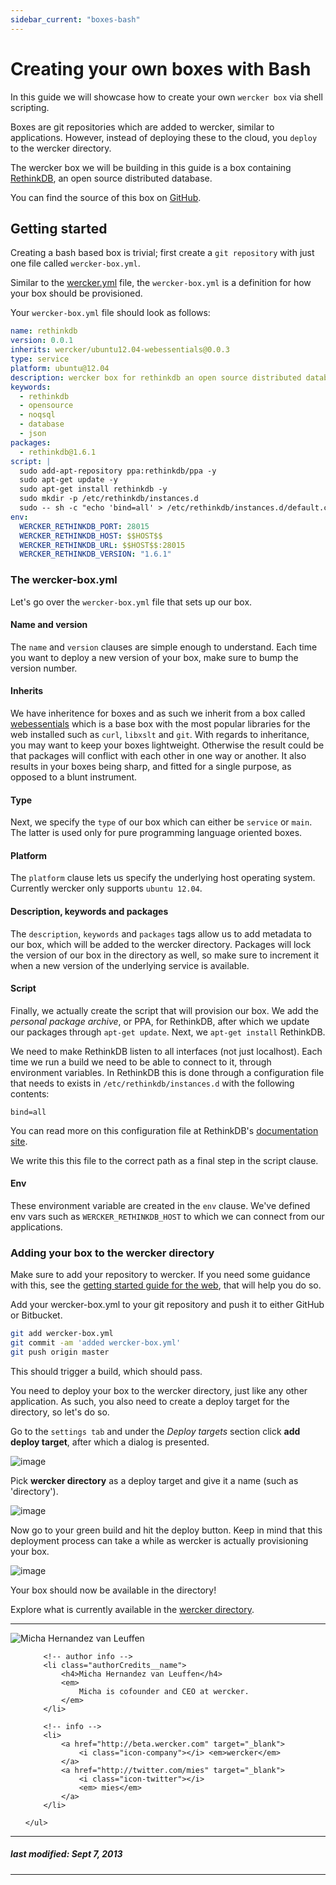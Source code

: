 ```yaml
---
sidebar_current: "boxes-bash"
---
```


# Creating your own boxes with Bash

In this guide we will showcase how to create your own `wercker box` via shell scripting.

Boxes are git repositories which are added to wercker, similar to applications. However,
instead of deploying these to the cloud, you `deploy` to the wercker
directory.

The wercker box we will be building in this guide is a box containing [RethinkDB](http://rethinkdb.com), an open source distributed database.

You can find the source of this box on
[GitHub](https://github.com/mies/box-rethinkdb).

## Getting started

Creating a bash based box is trivial; first create a `git repository` with just one file called `wercker-box.yml`.

Similar to the [wercker.yml](/articles/werckeryml) file, the `wercker-box.yml` is a definition for how your box should be provisioned.

Your `wercker-box.yml` file should look as follows:

``` yaml
name: rethinkdb
version: 0.0.1
inherits: wercker/ubuntu12.04-webessentials@0.0.3
type: service
platform: ubuntu@12.04
description: wercker box for rethinkdb an open source distributed database
keywords:
  - rethinkdb
  - opensource
  - noqsql
  - database
  - json
packages:
  - rethinkdb@1.6.1
script: |
  sudo add-apt-repository ppa:rethinkdb/ppa -y
  sudo apt-get update -y
  sudo apt-get install rethinkdb -y
  sudo mkdir -p /etc/rethinkdb/instances.d
  sudo -- sh -c "echo 'bind=all' > /etc/rethinkdb/instances.d/default.conf"
env:
  WERCKER_RETHINKDB_PORT: 28015
  WERCKER_RETHINKDB_HOST: $$HOST$$
  WERCKER_RETHINKDB_URL: $$HOST$$:28015
  WERCKER_RETHINKDB_VERSION: "1.6.1"
```

### The wercker-box.yml

Let's go over the `wercker-box.yml` file that sets up our box.

#### Name and version

The `name` and `version` clauses are simple enough to understand. Each time you want to deploy a new version of your box, make sure to bump the version number.

#### Inherits

We have inheritence for boxes and as such we inherit from a box called
[webessentials](https://github.com/wercker/box-ubuntu12.04-webessentials)
which is a base box with the most popular libraries for the web installed such as `curl`, `libxslt` and `git`. With regards to inheritance, you may want to keep
your boxes lightweight. Otherwise the result could be that packages will
conflict with each other in one way or another. It also results in your
boxes being sharp, and fitted for a single purpose, as opposed to a
blunt instrument.

#### Type

Next, we specify the `type` of our box which can either be `service` or `main`. The latter is used only for pure programming language oriented boxes.

#### Platform

The `platform` clause lets us specify the underlying host operating system. Currently wercker only supports `ubuntu 12.04`.

#### Description, keywords and packages

The `description`, `keywords` and `packages` tags allow us to add
metadata to our box, which will be added to the wercker directory.
Packages will lock the version of our box in the directory as well, so make sure to increment it when a new version of the underlying service is available.

#### Script

Finally, we actually create the script that will provision our box. We add the *personal package archive*, or PPA, for RethinkDB, after which we update our packages through `apt-get update`.
Next, we `apt-get install` RethinkDB.

We need to make RethinkDB listen to all interfaces (not just localhost). Each time we run a build we need to be able to connect to it, through environment variables. In RethinkDB this is done through a configuration file that needs to exists in `/etc/rethinkdb/instances.d` with the following contents:

```
bind=all
```

You can read more on this configuration file at RethinkDB's [documentation site](http://www.rethinkdb.com/docs/guides/startup/).

We write this this file to the correct path as a final step in the script clause.

#### Env

These environment variable are created in the `env` clause. We've defined env vars such as `WERCKER_RETHINKDB_HOST` to which we can connect from our applications.

<!--You can explore the wercker directory for boxes [here](http://app.wercker.com/explore).-->

### Adding your box to the wercker directory

Make sure to add your repository to wercker. If you need some guidance with this, see the [getting started guide for the web](/articles/gettingstarted/web.html), that will help you do so.

Add your wercker-box.yml to your git repository and push it to either GitHub or Bitbucket.

``` bash
git add wercker-box.yml
git commit -am 'added wercker-box.yml'
git push origin master
```

This should trigger a build, which should pass.

You need to deploy your box to the wercker directory, just like any other
application. As such, you also need to create a deploy target for the
directory, so let's do so.

Go to the `settings tab` and under the *Deploy targets* section click **add deploy target**, after which a dialog is presented.

![image](http://f.cl.ly/items/0n0g0C0W3e1o33322o2R/Screen%20Shot%202013-07-08%20at%203.54.58%20PM.png)

Pick **wercker directory** as a deploy target and give it a name (such as
'directory').

![image](http://f.cl.ly/items/222d453f1R2w1F3a3o1V/Screen%20Shot%202013-07-08%20at%203.55.20%20PM.png)

Now go to your green build and hit the deploy button. Keep in mind that this deployment process can take a while as wercker is actually provisioning your box.

![image](http://f.cl.ly/items/0g2Z3p2A1B3g1X2j0v1w/Screen%20Shot%202013-07-08%20at%204.15.09%20PM.png)

Your box should now be available in the directory!

Explore what is currently available in the [wercker
directory](http://app.wercker.com/#explore).

-------

<div class="authorCredits">
    <span class="profile-picture">
        <img src="https://secure.gravatar.com/avatar/d4b19718f9748779d7cf18c6303dc17f?d=identicon&s=192" alt="Micha Hernandez van Leuffen"/>
    </span>
    <ul class="authorCredits">

        <!-- author info -->
        <li class="authorCredits__name">
            <h4>Micha Hernandez van Leuffen</h4>
            <em>
                Micha is cofounder and CEO at wercker.
            </em>
        </li>

        <!-- info -->
        <li>
            <a href="http://beta.wercker.com" target="_blank">
                <i class="icon-company"></i> <em>wercker</em>
            </a>
            <a href="http://twitter.com/mies" target="_blank">
                <i class="icon-twitter"></i>
                <em> mies</em>
            </a>
        </li>

    </ul>
</div>

-------
##### last modified: Sept 7, 2013
-------
